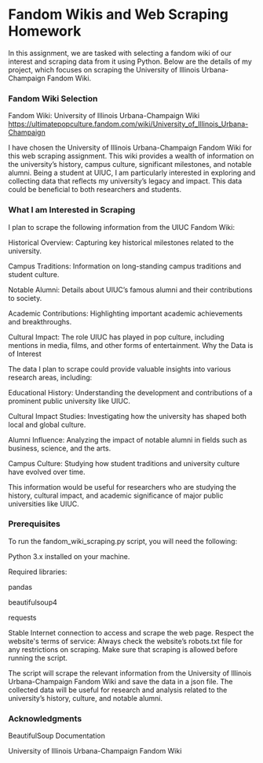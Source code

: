 # Fandom Wikis and Web Scraping Homework
In this assignment, we are tasked with selecting a fandom wiki of our interest and scraping data from it using Python. Below are the details of my project, which focuses on scraping the University of Illinois Urbana-Champaign Fandom Wiki.

### Fandom Wiki Selection
Fandom Wiki: University of Illinois Urbana-Champaign Wiki 
https://ultimatepopculture.fandom.com/wiki/University_of_Illinois_Urbana-Champaign

I have chosen the University of Illinois Urbana-Champaign Fandom Wiki for this web scraping assignment. This wiki provides a wealth of information on the university’s history, campus culture, significant milestones, and notable alumni. Being a student at UIUC, I am particularly interested in exploring and collecting data that reflects my university’s legacy and impact. This data could be beneficial to both researchers and students.

### What I am Interested in Scraping
I plan to scrape the following information from the UIUC Fandom Wiki:

Historical Overview: Capturing key historical milestones related to the university.

Campus Traditions: Information on long-standing campus traditions and student culture.

Notable Alumni: Details about UIUC’s famous alumni and their contributions to society.

Academic Contributions: Highlighting important academic achievements and breakthroughs.

Cultural Impact: The role UIUC has played in pop culture, including mentions in media, films, and other forms of entertainment.
Why the Data is of Interest

The data I plan to scrape could provide valuable insights into various research areas, including:

Educational History: Understanding the development and contributions of a prominent public university like UIUC.

Cultural Impact Studies: Investigating how the university has shaped both local and global culture.

Alumni Influence: Analyzing the impact of notable alumni in fields such as business, science, and the arts.

Campus Culture: Studying how student traditions and university culture have evolved over time.

This information would be useful for researchers who are studying the history, cultural impact, and academic significance of major public universities like UIUC.

### Prerequisites
To run the fandom_wiki_scraping.py script, you will need the following:

Python 3.x installed on your machine.

Required libraries:

pandas

beautifulsoup4

requests

Stable Internet connection to access and scrape the web page.
Respect the website's terms of service: Always check the website’s robots.txt file for any restrictions on scraping. Make sure that scraping is allowed before running the script.


The script will scrape the relevant information from the University of Illinois Urbana-Champaign Fandom Wiki and save the data in a json file. The collected data will be useful for research and analysis related to the university’s history, culture, and notable alumni.

### Acknowledgments
BeautifulSoup Documentation

University of Illinois Urbana-Champaign Fandom Wiki
